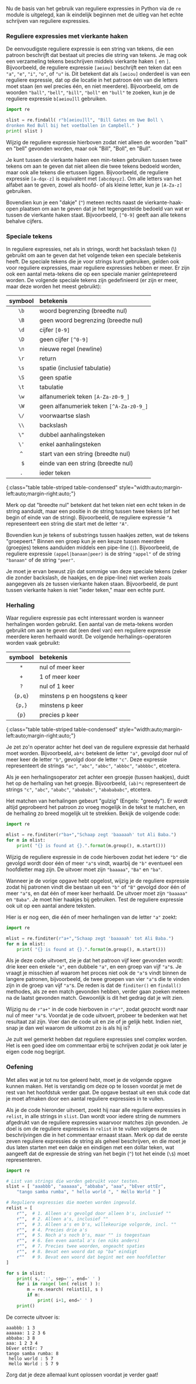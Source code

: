 Nu de basis van het gebruik van reguliere expressies in Python via de
`re` module is uitgelegd, kan ik eindelijk beginnen met de uitleg van
het echte schrijven van reguliere expressies.

### Reguliere expressies met vierkante haken

De eenvoudigste reguliere expressie is een string van tekens, die een
patroon beschrijft dat bestaat uit precies die string van tekens. Je mag
ook een verzameling tekens beschrijven middels vierkante haken `[` en
`]`. Bijvoorbeeld, de reguliere expressie `[aeiou]` beschrijft een teken
dat een `"a"`, `"e"`, `"i"`, `"o"`, of `"u"` is. Dit betekent dat als
`[aeiou]` onderdeel is van een reguliere expressie, dat op die locatie
in het patroon één van die letters moet staan (en wel precies één, en
niet meerdere). Bijvoorbeeld, om de woorden `"ball"`, `"bell"`,
`"bill"`, `"boll"` en `"bull"` te zoeken, kun je de reguliere expressie
`b[aeiou]ll` gebruiken.

```python
import re

slist = re.findall( r"b[aeiou]ll", "Bill Gates en Uwe Boll \
dronken Red Bull bij het voetballen in Campbell." )
print( slist )
```

Wijzig de reguliere expressie hierboven zodat niet alleen de woorden
"ball" en "bell" gevonden worden, maar ook "Bill", "Boll", en "Bull".

Je kunt tussen de vierkante haken een min-teken gebruiken tussen twee
tekens om aan te geven dat niet alleen die twee tekens bedoeld worden,
maar ook alle tekens die ertussen liggen. Bijvoorbeeld, de reguliere
expressie `[a-dqx-z]` is equivalent met `[abcdqxyz]`. Om alle letters
van het alfabet aan te geven, zowel als hoofd- of als kleine letter, kun
je `[A-Za-z]` gebruiken.

Bovendien kun je een "dakje" (`^`) meteen rechts naast de
vierkante-haak-open plaatsen om aan te geven dat je het tegengestelde
bedoeld van wat er tussen de vierkante haken staat. Bijvoorbeeld,
`[^0-9]` geeft aan alle tekens behalve cijfers.

### Speciale tekens

In reguliere expressies, net als in strings, wordt het backslash teken
(\\) gebruikt om aan te geven dat het volgende teken een speciale
betekenis heeft. De speciale tekens die je voor strings kunt gebruiken,
gelden ook voor reguliere expressies, maar reguliere expressies hebben
er meer. Er zijn ook een aantal meta-tekens die op een speciale manier
geïntepreteerd worden. De volgende speciale tekens zijn gedefinieerd (er
zijn er meer, maar deze worden het meest gebruikt):

| symbool | betekenis |
|:-------:|:----------|
| `\b` | woord begrenzing (breedte nul) |
| `\B` | geen woord begrenzing (breedte nul) |
| `\d` | cijfer `[0-9]` |
| `\D` | geen cijfer `[^0-9]` |
| `\n` | nieuwe regel (newline) |
| `\r` | return |
| `\s` | spatie (inclusief tabulatie) |
| `\S` | geen spatie |
| `\t` | tabulatie |
| `\w` | alfanumeriek teken `[A-Za-z0-9_]` |
| `\W` | geen alfanumeriek teken `[^A-Za-z0-9_]` |
| `\/` | voorwaartse slash |
| `\\` | backslash |
| `\"` | dubbel aanhalingsteken |
| `\'` | enkel aanhalingsteken |
| `^` | start van een string (breedte nul) |
| ` $` | einde van een string (breedte nul) |
| `.` | ieder teken |
{:class="table table-striped table-condensed" style="width:auto;margin-left:auto;margin-right:auto;"}

Merk op dat "breedte nul" betekent dat het teken niet een echt teken in
de string aanduidt, maar een positie in de string tussen twee tekens (of
het begin of einde van de string). Bijvoorbeeld, de reguliere expressie
`^A` representeert een string die start met de letter `"A"`.

Bovendien kun je tekens of substrings tussen haakjes zetten, wat de
tekens "groepeert." Binnen een groep kun je een keuze tussen meerdere
(groepjes) tekens aanduiden middels een pipe-line (`|`). Bijvoorbeeld,
de reguliere expressie `(appel|banaan|peer)` is de string `"appel"` of
de string `"banaan"` of de string `"peer"`.

Je moet je ervan bewust zijn dat sommige van deze speciale tekens (zeker
die zonder backslash, de haakjes, en de pipe-line) niet werken zoals
aangegeven als ze tussen vierkante haken staan. Bijvoorbeeld, de punt
tussen vierkante haken is niet "ieder teken," maar een echte punt.

### Herhaling

Waar reguliere expressie pas echt interessant worden is wanneer
herhalingen worden gebruikt. Een aantal van de meta-tekens worden
gebruikt om aan te geven dat (een deel van) een reguliere expressie
meerdere keren herhaald wordt. De volgende herhalings-operatoren worden
vaak gebruikt:

| symbool | betekenis |
|:-------:|:----------|
| `*` | nul of meer keer |
| `+` | 1 of meer keer |
| `?` | nul of 1 keer |
| `{p,q}` | minstens p en hoogstens q keer |
| `{p,}` | minstens p keer |
| `{p}` | precies p keer |
{:class="table table-striped table-condensed" style="width:auto;margin-left:auto;margin-right:auto;"}

Je zet zo'n operator achter het deel van de reguliere expressie dat
herhaald moet worden. Bijvoorbeeld, `ab*c` betekent de letter `"a"`,
gevolgd door nul of meer keer de letter `"b"`, gevolgd door de letter
`"c"`. Deze expressie representeert de strings `"ac"`, `"abc"`,
`"abbc"`, `"abbbc"`, `"abbbbc"`, etcetera.

Als je een herhalingsoperator zet achter een groepje (tussen haakjes),
duidt het op de herhaling van het groepje. Bijvoorbeeld, `(ab)*c`
representeert de strings `"c"`, `"abc"`, `"ababc"`, `"abababc"`,
`"ababababc"`, etcetera.

Het matchen van herhalingen gebeurt "gulzig" (Engels: "greedy"). Er
wordt altijd geprobeerd het patroon zo vroeg mogelijk in de tekst te
matchen, en de herhaling zo breed mogelijk uit te strekken. Bekijk de
volgende code:

```python
import re

mlist = re.finditer(r"ba+","Schaap zegt 'baaaaah' tot Ali Baba.")
for m in mlist:
    print( "{} is found at {}.".format(m.group(), m.start()))
```

Wijzig de reguliere expressie in de code hierboven zodat het iedere
`"b"` die gevolgd wordt door één of meer `"a"`s vindt, waarbij de `"b"`
eventueel een hoofdletter mag zijn. De uitvoer moet zijn `"baaaaa"`,
`"Ba"` en `"ba"`.

Wanneer je de vorige opgave hebt opgelost, wijzig je de reguliere
expressie zodat hij patronen vindt die bestaan uit een `"b"` of `"B"`
gevolgd door één of meer `"a"`s, en dat één of meer keer herhaald. De
uitvoer moet zijn `"baaaaa"` en `"Baba"`. Je moet hier haakjes bij
gebruiken. Test de reguliere expressie ook uit op een aantal andere
teksten.

Hier is er nog een, die één of meer herhalingen van de letter `"a"`
zoekt:

```python
import re

mlist = re.finditer(r"a+","Schaap zegt 'baaaaah' tot Ali Baba.")
for m in mlist:
    print( "{} is found at {}.".format(m.group(), m.start()))
```

Als je deze code uitvoert, zie je dat het patroon vijf keer gevonden
wordt: drie keer een enkele `"a"`, een dubbele `"a"`, en een groep van
vijf `"a"`s. Je vraagt je misschien af waarom het proces niet ook de
`"a"`s vindt binnen de langere patronen, bijvoorbeeld, de twee groepen
van vier `"a"`s die te vinden zijn in de groep van vijf `"a"`s. De reden
is dat de `finditer()` en `findall()` methodes, als ze een match
gevonden hebben, verder gaan zoeken meteen na de laatst gevonden match.
Gewoonlijk is dit het gedrag dat je wilt zien.

Wijzig nu de `r"a+"` in de code hierboven in `r"a*"`, zodat gezocht
wordt naar nul of meer `"a"`s. Voordat je de code uitvoert, probeer te
bedenken wat het resultaat zal zijn. Voer dan de code uit en zie of je
gelijk hebt. Indien niet, snap je dan wel waarom de uitkomst zo is als
hij is?

Je zult wel gemerkt hebben dat reguliere expressies snel complex worden.
Het is een goed idee om commentaar erbij te schrijven zodat je ook later
je eigen code nog begrijpt.

### Oefening

Met alles wat je tot nu toe geleerd hebt, moet je de volgende opgave
kunnen maken. Het is verstandig om deze op te lossen voordat je met de
rest van het hoofdstuk verder gaat. De opgave bestaat uit een stuk code
dat je moet afmaken door een aantal reguliere expressies in te vullen.

Als je de code hieronder uitvoert, zoekt hij naar alle reguliere
expressies in `relist`, in alle strings in `slist`. Dan wordt voor
iedere string de nummers afgedrukt van de reguliere expressies waarvoor
matches zijn gevonden. Je doel is om de reguliere expressies in `relist`
in te vullen volgens de beschrijvingen die in het commentaar ernaast
staan. Merk op dat de eerste zeven reguliere expressies de string als
geheel beschrijven, en die moet je dus laten starten met een dakje en
eindigen met een dollar teken, wat aangeeft dat de expressie de string
van het begin (`^`) tot het einde (`\$`) moet representeren.

```python
import re

# List van strings die worden gebruikt voor testen.
slist = [ "aaabbb", "aaaaaa", "abbaba", "aaa", "bEver ottEr",
    "tango samba rumba", " hello world ", " Hello World " ]

# Reguliere expressies die moeten worden ingevuld.
relist = [
    r"",  # 1. Alleen a's gevolgd door alleen b's, inclusief ""
    r"",  # 2. Alleen a's, inclusief ""
    r"",  # 3. Alleen a's en b's, willekeurige volgorde, incl. "" 
    r"",  # 4. Precies drie a's
    r"",  # 5. Noch a's noch b's, maar "" is toegestaan
    r"",  # 6. Een even aantal a's (en niks anders)
    r"",  # 7. Precies twee woorden, ongeacht spaties
    r"",  # 8. Bevat een woord dat op "ba" eindigt
    r""   # 9. Bevat een woord dat begint met een hoofdletter
]

for s in slist:
    print( s, ':', sep='', end=' ' )
    for i in range( len( relist ) ):
        m = re.search( relist[i], s )
        if m:
            print( i+1, end=' ' )
    print()
```

De correcte uitvoer is:

```
aaabbb: 1 3   
aaaaaa: 1 2 3 6    
abbaba: 3 8    
aaa: 1 2 3 4     
bEver ottEr: 7    
tango samba rumba: 8     
 hello world : 5 7     
 Hello World : 5 7 9
```

Zorg dat je deze allemaal kunt oplossen voordat je verder gaat!
